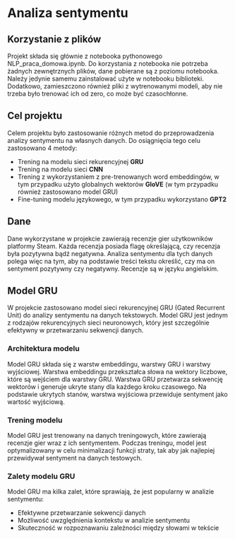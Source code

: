 # Analiza sentymentu
## Korzystanie z plików
Projekt składa się głównie z notebooka pythonowego NLP_praca_domowa.ipynb. Do korzystania z notebooka
nie potrzeba żadnych zewnętrznych plików, dane pobierane są z poziomu notebooka. Należy jedynie samemu
zainstalować użyte w notebooku biblioteki. Dodatkowo, zamieszczono również pliki z wytrenowanymi modeli, aby nie trzeba było trenować ich od zero, co może być czasochłonne.


## Cel projektu
Celem projektu było zastosowanie różnych metod do przeprowadzenia analizy sentymentu na własnych danych. Do osiągnięcia tego celu zastosowano 4 metody:
- Trening na modelu sieci rekurencyjnej **GRU**
- Trening na modelu sieci **CNN**
- Trening z wykorzystaniem z pre-trenowanych word embeddingów, w tym przypadku użyto globalnych wektorów **GloVE** (w tym przypadku również zastosowano model GRU)
- Fine-tuning modelu językowego, w tym przypadku wykorzystano **GPT2**

## Dane
Dane wykorzystane w projekcie zawierają recenzje gier użytkowników platformy Steam. Każda recenzja posiada flagę określającą, czy recenzja była pozytywna bądź negatywna. Analiza sentymentu dla tych danych polega więc na tym, aby na podstawie treści tekstu określić, czy ma on sentyment pozytywny
czy negatywny. Recenzje są w języku angielskim.

## Model GRU

W projekcie zastosowano model sieci rekurencyjnej GRU (Gated Recurrent Unit) do analizy sentymentu na danych tekstowych. Model GRU jest jednym z rodzajów rekurencyjnych sieci neuronowych, który jest szczególnie efektywny w przetwarzaniu sekwencji danych.

### Architektura modelu

Model GRU składa się z warstw embeddingu, warstwy GRU i warstwy wyjściowej. Warstwa embeddingu przekształca słowa na wektory liczbowe, które są wejściem dla warstwy GRU. Warstwa GRU przetwarza sekwencję wektorów i generuje ukryte stany dla każdego kroku czasowego. Na podstawie ukrytych stanów, warstwa wyjściowa przewiduje sentyment jako wartość wyjściową.

### Trening modelu

Model GRU jest trenowany na danych treningowych, które zawierają recenzje gier wraz z ich sentymentem. Podczas treningu, model jest optymalizowany w celu minimalizacji funkcji straty, tak aby jak najlepiej przewidywał sentyment na danych testowych.

### Zalety modelu GRU

Model GRU ma kilka zalet, które sprawiają, że jest popularny w analizie sentymentu:
- Efektywne przetwarzanie sekwencji danych
- Możliwość uwzględnienia kontekstu w analizie sentymentu
- Skuteczność w rozpoznawaniu zależności między słowami w tekście

